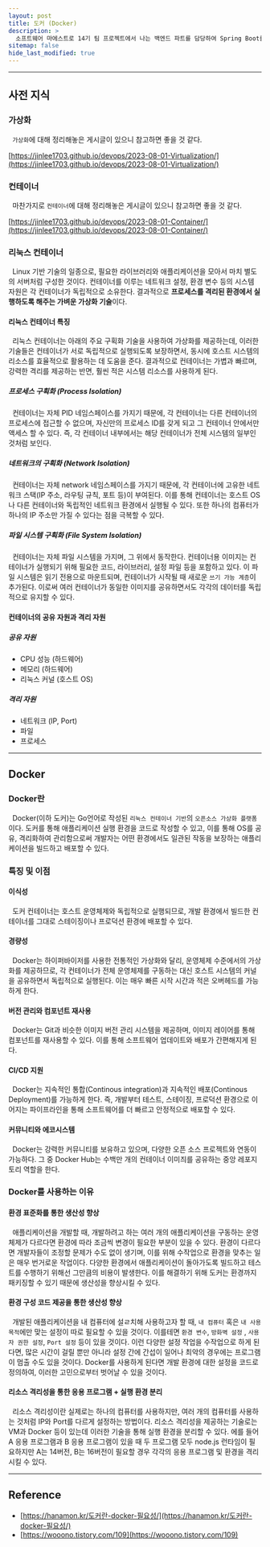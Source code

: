 ```yaml
---
layout: post
title: 도커 (Docker)
description: >
  소프트웨어 마에스트로 14기 팀 프로젝트에서 나는 백엔드 파트를 담당하여 Spring Boot를 통한 WAS 개발을 하게 되었다. Docker를 우리 프로젝트에 도입하게 된다면 우리 프로젝트에 어떠한 이점이 있는 지 학습 차 게시글을 작성하게 되었다.
sitemap: false
hide_last_modified: true
---
```


---

## 사전 지식

### 가상화

&nbsp; `가상화`에 대해 정리해놓은 게시글이 있으니 참고하면 좋을 것 같다.

[https://jinlee1703.github.io/devops/2023-08-01-Virtualization/](https://jinlee1703.github.io/devops/2023-08-01-Virtualization/)

### 컨테이너

&nbsp; 마찬가지로 `컨테이너`에 대해 정리해놓은 게시글이 있으니 참고하면 좋을 것 같다.

[https://jinlee1703.github.io/devops/2023-08-01-Container/](https://jinlee1703.github.io/devops/2023-08-01-Container/)

### 리눅스 컨테이너

&nbsp; Linux 기반 기술의 일종으로, 필요한 라이브러리와 애플리케이션을 모아서 마치 별도의 서버처럼 구성한 것이다. 컨테이너를 이루는 네트워크 설정, 환경 변수 등의 시스템 자원은 각 컨테이너가 독립적으로 소유한다. 결과적으로 **프로세스를 격리된 환경에서 실행하도록 해주는 가벼운 가상화 기술**이다.

#### 리눅스 컨테이너 특징

&nbsp; 리눅스 컨테이너는 아래의 주요 구획화 기술을 사용하여 가상화를 제공하는데, 이러한 기술들은 컨테이너가 서로 독립적으로 실행되도록 보장하면서, 동시에 호스트 시스템의 리소스를 효율적으로 활용하는 데 도움을 준다. 결과적으로 컨테이너는 가볍과 빠르며, 강력한 격리를 제공하는 반면, 훨씬 적은 시스템 리소스를 사용하게 된다.

##### 프로세스 구획화 (Process Isolation)

&nbsp; 컨테이너는 자체 PID 네임스페이스를 가지기 때문에, 각 컨테이너는 다른 컨테이너의 프로세스에 접근할 수 없으며, 자신만의 프로세스 ID를 갖게 되고 그 컨테이너 안에서만 액세스 할 수 있다. 즉, 각 컨테이너 내부에서는 해당 컨테이너가 전체 시스템의 일부인 것처럼 보인다.

##### 네트워크의 구획화 (Network Isolation)

&nbsp; 컨테이너는 자체 network 네임스페이스를 가지기 때문에, 각 컨테이너에 고유한 네트워크 스택(IP 주소, 라우팅 규칙, 포트 등)이 부여된다. 이를 통해 컨테이너는 호스트 OS나 다른 컨테이너와 독립적인 네트워크 환경에서 실행될 수 있다. 또한 하나의 컴퓨터가 하나의 IP 주소만 가질 수 있다는 점을 극복할 수 있다.

##### 파일 시스템 구획화 (File System Isolation)

&nbsp; 컨테이너는 자체 파일 시스템을 가지며, 그 위에서 동작한다. 컨테이너용 이미지는 컨테이너가 실행되기 위해 필요한 코드, 라이브러리, 설정 파일 등을 포함하고 있다. 이 파일 시스템은 읽기 전용으로 마운트되며, 컨테이너가 시작될 때 새로운 `쓰기 가능 계층`이 추가된다. 이로써 여러 컨테이너가 동일한 이미지를 공유하면서도 각각의 데이터를 독립적으로 유지할 수 있다.

#### 컨테이너의 공유 자원과 격리 자원

##### 공유 자원

- CPU 성능 (하드웨어)
- 메모리 (하드웨어)
- 리눅스 커널 (호스트 OS)

##### 격리 자원

- 네트워크 (IP, Port)
- 파일
- 프로세스

---

## Docker

### Docker란

&nbsp; Docker(이하 도커)는 Go언어로 작성된 `리눅스 컨테이너 기반`의 `오픈소스 가상화 플랫폼`이다. 도커를 통해 애플리케이션 실행 환경을 코드로 작성할 수 있고, 이를 통해 OS를 공유, 격리화하여 관리함으로써 개발자는 어떤 환경에서도 일관된 작동을 보장하는 애플리케이션을 빌드하고 배포할 수 있다.

### 특징 및 이점

#### 이식성

&nbsp; 도커 컨테이너는 호스트 운영체제와 독립적으로 실행되므로, 개발 환경에서 빌드한 컨테이너를 그대로 스테이징이나 프로덕션 환경에 배포할 수 있다.

#### 경량성

&nbsp; Docker는 하이퍼바이저를 사용한 전통적인 가상화와 달리, 운영체제 수준에서의 가상화를 제공하므로, 각 컨테이너가 전체 운영체제를 구동하는 대신 호스트 시스템의 커널을 공유하면서 독립적으로 실행된다. 이는 매우 빠른 시작 시간과 적은 오버헤드를 가능하게 한다.

#### 버전 관리와 컴포넌트 재사용

&nbsp; Docker는 Git과 비슷한 이미지 버전 관리 시스템을 제공하며, 이미지 레이어를 통해 컴포넌트를 재사용할 수 있다. 이를 통해 소프트웨어 업데이트와 배포가 간편해지게 된다.

#### CI/CD 지원

&nbsp; Docker는 지속적인 통합(Continous integration)과 지속적인 배포(Continous Deployment)를 가능하게 한다. 즉, 개발부터 테스트, 스테이징, 프로덕션 환경으로 이어지는 파이프라인을 통해 소프트웨어를 더 빠르고 안정적으로 배포할 수 있다.

#### 커뮤니티와 에코시스템

&nbsp; Docker는 강력한 커뮤니티를 보유하고 있으며, 다양한 오픈 소스 프로젝트와 연동이 가능하다. 그 중 Docker Hub는 수백만 개의 컨테이너 이미즤를 공유하는 중앙 레포지토리 역할을 한다.

### Docker를 사용하는 이유

#### 환경 표준화를 통한 생산성 향상

&nbsp; 애플리케이션을 개발할 때, 개발하려고 하는 여러 개의 애플리케이션을 구동하는 운영체제가 다르다면 환경에 따라 조금씩 변경이 필요한 부분이 있을 수 있다. 환경이 다르다면 개발자들이 조정할 문제가 수도 없이 생기며, 이를 위해 수작업으로 환경을 맞추는 일은 매우 번거로운 작업이다. 다양한 환경에서 애플리케이션이 돌아가도록 빌드하고 테스트를 수행하기 위해선 그만큼의 비용이 발생한다. 이를 해결하기 위해 도커는 환경까지 패키징할 수 있기 때문에 생산성을 향상시킬 수 있다.

#### 환경 구성 코드 제공을 통한 생산성 향상

&nbsp; 개발된 애플리케이션을 내 컴퓨터에 설ㄹ치해 사용하고자 할 때, `내 컴퓨터` 혹은 `내 사용 목적`에만 맞는 설정이 따로 필요할 수 있을 것이다. 이를테면 `환경 변수`, `방화벽 설정`
, `사용자 권한 설정`, `Port 설정` 등이 있을 것이다. 이런 다양한 설정 작업을 수작업으로 하게 된다면, 많은 시간이 걸릴 뿐만 아니라 설정 간에 간섭이 일어나 최악의 경우에는 프로그램이 멈출 수도 있을 것이다. Docker를 사용하게 된다면 개발 환경에 대한 설정을 코드로 정의하여, 이러한 고민으로부터 벗어날 수 있을 것이다.

#### 리소스 격리성을 통한 응용 프로그램 + 실행 환경 분리

&nbsp; 리소스 격리성이란 실제로는 하나의 컴퓨터를 사용하지만, 여러 개의 컴퓨터를 사용하는 것처럼 IP와 Port를 다르게 설정하는 방법이다. 리소스 격리성을 제공하는 기술로는 VM과 Docker 등이 있는데 이러한 기술을 통해 실행 환경을 분리할 수 있다. 에를 들어 A 응용 프로그램과 B 응용 프로그램이 있을 때 두 프로그램 모두 node.js 런타임이 필요하지만 A는 14버전, B는 16버전이 필요할 경우 각각의 응용 프로그램 및 환경을 격리시킬 수 있다.

---

## Reference

- [https://hanamon.kr/도커란-docker-필요성/](https://hanamon.kr/도커란-docker-필요성/)
- [https://wooono.tistory.com/109](https://wooono.tistory.com/109)
